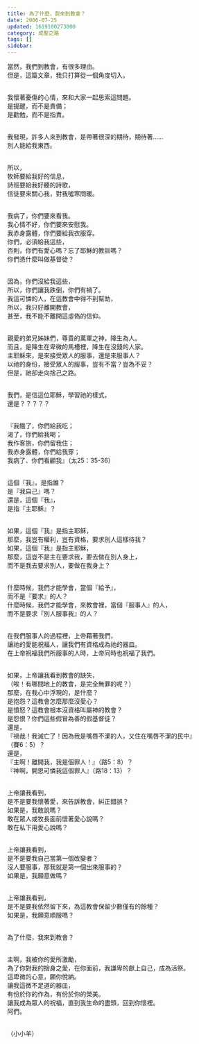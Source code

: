 ```yaml
---
title: 為了什麼，我來到教會？
date: 2006-07-25
updated: 1619100273000
category: 成聖之路
tags: []
sidebar: 
---
```


<p>當然，我們到教會，有很多理由。<br/>
但是，這篇文章，我只打算從一個角度切入。</p>
<p><br/>
我懷著憂傷的心情，來和大家一起思索這問題。<br/>
是提醒，而不是責備；<br/>
是勸勉，而不是指責。</p>
<p><br/>
我發現，許多人來到教會，是帶著很深的期待，期待著…… <br/>
別人能給我東西。</p>
<p><br/>
所以，<br/>
牧師要給我好的信息，<br/>
詩班要給我好聽的詩歌，<br/>
信徒要來關心我，對我噓寒問暖。</p>
<p><br/>
我病了，你們要來看我。<br/>
我心情不好，你們要來安慰我。<br/>
我赤身露體，你們要給我衣服穿。<br/>
你們，必須給我這些，<br/>
否則，你們有愛心嗎？忘了耶穌的教訓嗎？<br/>
你們憑什麼叫做基督徒？</p>
<p><br/>
因為，你們沒給我這些，<br/>
所以，你們讓我跌倒，你們有禍了。<br/>
我這可憐的人，在這教會中得不到幫助，<br/>
所以，我只好離開教會，<br/>
甚至，我不能不離開這虛偽的信仰。</p>
<p><br/>
親愛的弟兄姊妹們，尊貴的萬軍之神，降生為人。<br/>
而且，是降生在卑微的馬槽裡，降生在沒錢的人家。<br/>
主耶穌來，是來接受眾人的服事，還是來服事人？<br/>
以祂的身份，接受眾人的服事，豈有不當？豈為不妥？<br/>
但是，祂卻走向捨己之路。</p>
<p><br/>
我們，是信這位耶穌，學習祂的樣式，<br/>
還是？？？？？</p>
<p><br/>
『我餓了，你們給我吃；<br/>
渴了，你們給我喝；<br/>
我作客旅，你們留我住；<br/>
我赤身露體，你們給我穿；<br/>
我病了、你們看顧我』（太25：35-36）</p>
<p><br/>
這個『我』，是指誰？<br/>
是『我自己』嗎？<br/>
還是，這個『我』，<br/>
是指『主耶穌』？</p>
<p><br/>
如果，這個『我』是指主耶穌，<br/>
那麼，我豈有權利，豈有資格，要求別人這樣待我？<br/>
如果，這個『我』是指主耶穌，<br/>
那麼，這豈不是主在要求我，要去做在別人身上，<br/>
而不是我去要求別人，要做在我身上？</p>
<p><br/>
什麼時候，我們才能學會，當個『給予』，<br/>
而不是『要求』的人？<br/>
什麼時候，我們才能學會，來教會裡，當個『服事人』的人，<br/>
而不是要求『別人服事我』的人？</p>
<p><br/>
在我們服事人的過程裡，上帝藉著我們，<br/>
讓祂的愛能祝福人，讓我們有資格成為祂的器皿。<br/>
在上帝祝福我們所服事的人時，上帝同時也祝福了我們。</p>
<p><br/>
如果，上帝讓我看到教會的缺失，<br/>
（唉！有哪間地上的教會，是完全無罪的呢？）<br/>
那麼，在我心中浮現的，是什麼？<br/>
是抱怨？這教會怎麼那麼沒愛心？<br/>
是憤怒？這教會根本沒資格叫屬神的教會？<br/>
是怨恨？你們這些假冒為善的假基督徒？<br/>
還是，<br/>
『禍哉！我滅亡了！因為我是嘴唇不潔的人，又住在嘴唇不潔的民中』<br/>
（賽6：5）？<br/>
還是，<br/>
『主啊！離開我，我是個罪人！』（路5：8）？<br/>
『神啊，開恩可憐我這個罪人』（路18：13）？</p>
<p><br/>
上帝讓我看到，<br/>
是不是要我懷著愛，來告訴教會，糾正錯誤？<br/>
如果是，我敢說嗎？<br/>
敢在眾人或牧長面前懷著愛心說嗎？<br/>
敢在私下用愛心說嗎？</p>
<p><br/>
上帝讓我看到，<br/>
是不是要我自己當第一個改變者？<br/>
沒人要服事，那我就是第一個出來服事的？<br/>
如果是，我願意做嗎？</p>
<p><br/>
上帝讓我看到，<br/>
是不是要我依然留下來，為這教會保留少數僅有的餘種？<br/>
如果是，我願意順服嗎？</p>
<p><br/>
為了什麼，我來到教會？</p>
<p><br/>
主啊，我被你的愛所激勵，<br/>
為了你對我的捨身之愛，在你面前，我謙卑的獻上自己，成為活祭。<br/>
這卑微的心意，願你悅納。<br/>
讓我這微不足道的器皿，<br/>
有份於你的作為，有份於你的榮美。<br/>
讓我成為眾人的祝福，直到我生命的盡頭，回到你懷裡。<br/>
阿們。</p>
<p><br/>
（小小羊）<br/>
 </p>
<p> </p>
